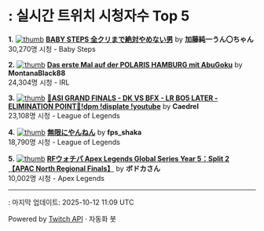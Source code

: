 # : 실시간 트위치 시청자수 Top 5

**1.** [![thumb](https://static-cdn.jtvnw.net/previews-ttv/live_user_kato_junichi0817-320x180.jpg)](https://twitch.tv/加藤純一うん〇ちゃん)
**[BABY STEPS 全クリまで絶対やめない男](https://twitch.tv/加藤純一うん〇ちゃん)** by **加藤純一うん〇ちゃん**<br>30,270명 시청  - Baby Steps

**2.** [![thumb](https://static-cdn.jtvnw.net/previews-ttv/live_user_montanablack88-320x180.jpg)](https://twitch.tv/MontanaBlack88)
**[Das erste Mal auf der POLARIS HAMBURG mit AbuGoku](https://twitch.tv/MontanaBlack88)** by **MontanaBlack88**<br>24,304명 시청  - IRL

**3.** [![thumb](https://static-cdn.jtvnw.net/previews-ttv/live_user_caedrel-320x180.jpg)](https://twitch.tv/Caedrel)
**[🔴ASI GRAND FINALS - DK VS BFX - LR BO5 LATER - ELIMINATION POINT🔴!dpm !displate !youtube](https://twitch.tv/Caedrel)** by **Caedrel**<br>23,108명 시청  - League of Legends

**4.** [![thumb](https://static-cdn.jtvnw.net/previews-ttv/live_user_fps_shaka-320x180.jpg)](https://twitch.tv/fps_shaka)
**[無限にやんねん](https://twitch.tv/fps_shaka)** by **fps_shaka**<br>18,790명 시청  - League of Legends

**5.** [![thumb](https://static-cdn.jtvnw.net/previews-ttv/live_user_vodkavdk-320x180.jpg)](https://twitch.tv/ボドカさん)
**[RFウォチパ Apex Legends Global Series Year 5：Split 2 【APAC North Regional Finals】](https://twitch.tv/ボドカさん)** by **ボドカさん**<br>10,002명 시청  - Apex Legends


---
: 마지막 업데이트: 2025-10-12 11:09 UTC

Powered by [Twitch API](https://dev.twitch.tv/docs/api/reference) · 자동화 봇